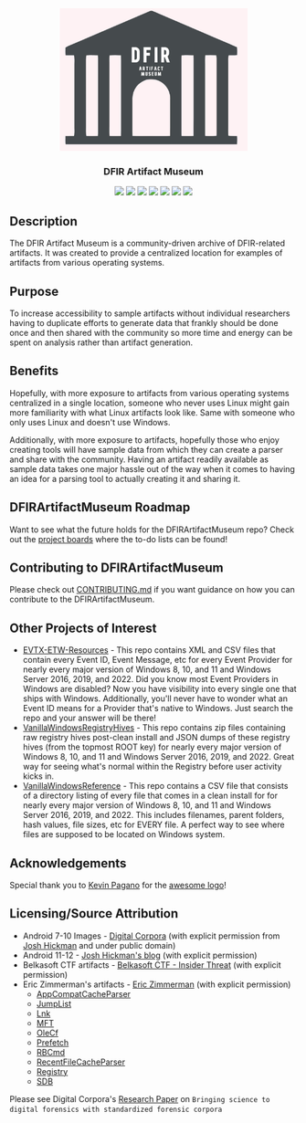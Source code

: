 
<p align="center">
   <a href="https://github.com/AndrewRathbun/DFIRArtifactMuseum">
   <img src="https://raw.githubusercontent.com/AndrewRathbun/DFIRArtifactMuseum/main/DFIRArtifactMuseumLogo.jpg" alt="Logo" width="329" height="250">
   </a>
<h3 align="center">DFIR Artifact Museum</h3>
<p align="center">
   <a href="LICENSE" alt="License">
   <img src="https://img.shields.io/github/license/AndrewRathbun/DFIRArtifactMuseum?style=flat-square" /></a>
   <a href="https://github.com/AndrewRathbun/DFIRArtifactMuseum/issues" alt="Issues">
   <img src="https://img.shields.io/github/issues/AndrewRathbun/DFIRArtifactMuseum?style=flat-square" /></a>
   <a href="https://github.com/AndrewRathbun/DFIRArtifactMuseum/graphs/contributors" alt="Contributors">
   <img src="https://img.shields.io/github/contributors/AndrewRathbun/DFIRArtifactMuseum?style=flat-square" /></a>
   <a href="https://github.com/AndrewRathbun/DFIRArtifactMuseum/pulls?q=is%3Apr+is%3Aclosed" alt="Closed PRs">
   <img src="https://img.shields.io/github/issues-pr-closed/AndrewRathbun/DFIRArtifactMuseum?style=flat-square" /></a>
   <a href="https://github.com/AndrewRathbun/DFIRArtifactMuseum/network/members/" alt="Forks">
   <img src="https://img.shields.io/github/forks/AndrewRathbun/DFIRArtifactMuseum?style=flat-square" /></a>
   <a href="https://github.com/AndrewRathbun/DFIRArtifactMuseum/stargazers/" alt="Stars">
   <img src="https://img.shields.io/github/stars/AndrewRathbun/DFIRArtifactMuseum?style=flat-square" /></a>
   <a href="https://github.com/AndrewRathbun/DFIRArtifactMuseum/watchers/" alt="Watchers">
   <img src="https://img.shields.io/github/watchers/AndrewRathbun/DFIRArtifactMuseum?style=flat-square" /></a>
</p>
</p>

## Description
The DFIR Artifact Museum is a community-driven archive of DFIR-related artifacts. It was created to provide a centralized location for examples of artifacts from various operating systems. 

## Purpose
To increase accessibility to sample artifacts without individual researchers having to duplicate efforts to generate data that frankly should be done once and then shared with the community so more time and energy can be spent on analysis rather than artifact generation. 

## Benefits
Hopefully, with more exposure to artifacts from various operating systems centralized in a single location, someone who never uses Linux might gain more familiarity with what Linux artifacts look like. Same with someone who only uses Linux and doesn't use Windows. 

Additionally, with more exposure to artifacts, hopefully those who enjoy creating tools will have sample data from which they can create a parser and share with the community. Having an artifact readily available as sample data takes one major hassle out of the way when it comes to having an idea for a parsing tool to actually creating it and sharing it. 

## DFIRArtifactMuseum Roadmap
Want to see what the future holds for the DFIRArtifactMuseum repo? Check out the [project boards](https://github.com/AndrewRathbun/DFIRArtifactMuseum/projects) where the to-do lists can be found! 

## Contributing to DFIRArtifactMuseum
Please check out [CONTRIBUTING.md](https://github.com/AndrewRathbun/DFIRArtifactMuseum/blob/main/CONTRIBUTING.md) if you want guidance on how you can contribute to the DFIRArtifactMuseum. 

## Other Projects of Interest

* [EVTX-ETW-Resources](https://github.com/nasbench/EVTX-ETW-Resources) - This repo contains XML and CSV files that contain every Event ID, Event Message, etc for every Event Provider for nearly every major version of Windows 8, 10, and 11 and Windows Server 2016, 2019, and 2022. Did you know most Event Providers in Windows are disabled? Now you have visibility into every single one that ships with Windows. Additionally, you'll never have to wonder what an Event ID means for a Provider that's native to Windows. Just search the repo and your answer will be there!
* [VanillaWindowsRegistryHives](https://github.com/AndrewRathbun/VanillaWindowsRegistryHives) - This repo contains zip files containing raw registry hives post-clean install and JSON dumps of these registry hives (from the topmost ROOT key) for nearly every major version of Windows 8, 10, and 11 and Windows Server 2016, 2019, and 2022. Great way for seeing what's normal within the Registry before user activity kicks in.
* [VanillaWindowsReference](https://github.com/AndrewRathbun/VanillaWindowsReference) - This repo contains a CSV file that consists of a directory listing of every file that comes in a clean install for for nearly every major version of Windows 8, 10, and 11 and Windows Server 2016, 2019, and 2022. This includes filenames, parent folders, hash values, file sizes, etc for EVERY file. A perfect way to see where files are supposed to be located on Windows system.

## Acknowledgements

Special thank you to [Kevin Pagano](https://twitter.com/KevinPagano3) for the [awesome logo](https://github.com/AndrewRathbun/DFIRArtifactMuseum/blob/main/DFIRArtifactMuseumLogo.jpg)!

## Licensing/Source Attribution

* Android 7-10 Images - [Digital Corpora](https://digitalcorpora.org/corpora/cell-phones) (with explicit permission from [Josh Hickman](https://twitter.com/josh_hickman1) and under public domain)
* Android 11-12 - [Josh Hickman's blog](https://thebinaryhick.blog/) (with explicit permission)
* Belkasoft CTF artifacts - [Belkasoft CTF - Insider Threat](https://belkasoft.com/ctf_march/) (with explicit permission)
* Eric Zimmerman's artifacts - [Eric Zimmerman](https://twitter.com/EricRZimmerman) (with explicit permission)
   * [AppCompatCacheParser](https://github.com/EricZimmerman/AppCompatCacheParser/tree/master/AppCompatCacheParserTest/TestFiles)
   * [JumpList](https://github.com/EricZimmerman/JumpList/tree/master/JumpList.Test/TestFiles)
   * [Lnk](https://github.com/EricZimmerman/Lnk/tree/master/Lnk.Test/TestFiles)
   * [MFT](https://github.com/EricZimmerman/MFT/tree/master/MFT.Test/TestFileshttps://github.com/EricZimmerman/MFT/tree/master/MFT.Test/TestFiles)
   * [OleCf](https://github.com/EricZimmerman/OleCf/tree/master/OleCf.Test/TestFiles)
   * [Prefetch](https://github.com/EricZimmerman/Prefetch/tree/master/Prefetch.Test/TestFiles)
   * [RBCmd](https://github.com/EricZimmerman/RBCmd/tree/master/RecycleBin.Test/TestFiles)
   * [RecentFileCacheParser](https://github.com/EricZimmerman/RecentFileCacheParser/tree/master/RecentFileCache.Test/Files)
   * [Registry](https://github.com/EricZimmerman/Registry/tree/master/Registry.Test)
   * [SDB](https://github.com/EricZimmerman/SDB/tree/master/SBD.Test/Test%20Files)

Please see Digital Corpora's [Research Paper](https://simson.net/clips/academic/2009.DFRWS.Corpora.pdf) on `Bringing science to digital forensics with standardized
forensic corpora`
